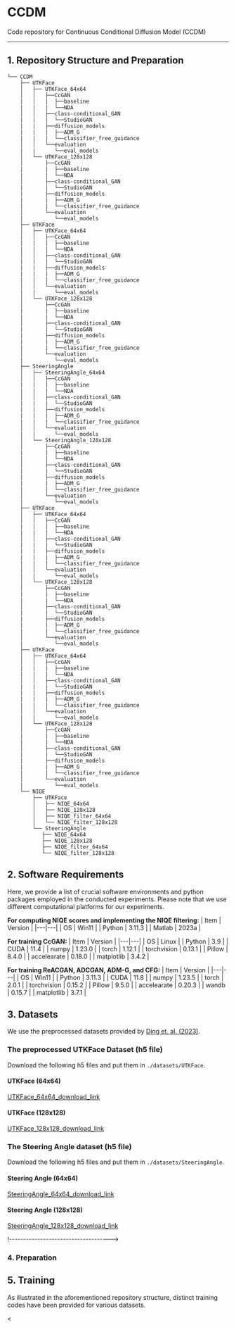 # CCDM
Code repository for Continuous Conditional Diffusion Model (CCDM)

<!-- --------------------------------------------------------------- -->
--------------------------------------------------------
## 1. Repository Structure and Preparation
```
└── CCDM
    ├── UTKFace
    │   ├── UTKFace_64x64
    │   │   ├──CcGAN
    |   |   |  ├──baseline
    |   |   |  └──NDA
    │   │   ├──class-conditional_GAN
    |   |   |  └──StudioGAN
    |   |   ├──diffusion_models
    |   |   |  ├──ADM_G
    |   |   |  └──classifier_free_guidance
    │   │   └──evaluation
    |   |      └──eval_models
    │   └── UTKFace_128x128
    │       ├──CcGAN
    |       |  ├──baseline
    |       |  └──NDA
    │       ├──class-conditional_GAN
    |       |  └──StudioGAN
    |       ├──diffusion_models
    |       |  ├──ADM_G
    |       |  └──classifier_free_guidance
    │       └──evaluation
    |          └──eval_models
    ├── UTKFace
    │   ├── UTKFace_64x64
    │   │   ├──CcGAN
    |   |   |  ├──baseline
    |   |   |  └──NDA
    │   │   ├──class-conditional_GAN
    |   |   |  └──StudioGAN
    |   |   ├──diffusion_models
    |   |   |  ├──ADM_G
    |   |   |  └──classifier_free_guidance
    │   │   └──evaluation
    |   |      └──eval_models
    │   └── UTKFace_128x128
    │       ├──CcGAN
    |       |  ├──baseline
    |       |  └──NDA
    │       ├──class-conditional_GAN
    |       |  └──StudioGAN
    |       ├──diffusion_models
    |       |  ├──ADM_G
    |       |  └──classifier_free_guidance
    │       └──evaluation
    |          └──eval_models
    ├── SteeringAngle
    │   ├── SteeringAngle_64x64
    │   │   ├──CcGAN
    |   |   |  ├──baseline
    |   |   |  └──NDA
    │   │   ├──class-conditional_GAN
    |   |   |  └──StudioGAN
    |   |   ├──diffusion_models
    |   |   |  ├──ADM_G
    |   |   |  └──classifier_free_guidance
    │   │   └──evaluation
    |   |      └──eval_models
    │   └── SteeringAngle_128x128
    │       ├──CcGAN
    |       |  ├──baseline
    |       |  └──NDA
    │       ├──class-conditional_GAN
    |       |  └──StudioGAN
    |       ├──diffusion_models
    |       |  ├──ADM_G
    |       |  └──classifier_free_guidance
    │       └──evaluation
    |          └──eval_models
    ├── UTKFace
    │   ├── UTKFace_64x64
    │   │   ├──CcGAN
    |   |   |  ├──baseline
    |   |   |  └──NDA
    │   │   ├──class-conditional_GAN
    |   |   |  └──StudioGAN
    |   |   ├──diffusion_models
    |   |   |  ├──ADM_G
    |   |   |  └──classifier_free_guidance
    │   │   └──evaluation
    |   |      └──eval_models
    │   └── UTKFace_128x128
    │       ├──CcGAN
    |       |  ├──baseline
    |       |  └──NDA
    │       ├──class-conditional_GAN
    |       |  └──StudioGAN
    |       ├──diffusion_models
    |       |  ├──ADM_G
    |       |  └──classifier_free_guidance
    │       └──evaluation
    |          └──eval_models
    ├── UTKFace
    │   ├── UTKFace_64x64
    │   │   ├──CcGAN
    |   |   |  ├──baseline
    |   |   |  └──NDA
    │   │   ├──class-conditional_GAN
    |   |   |  └──StudioGAN
    |   |   ├──diffusion_models
    |   |   |  ├──ADM_G
    |   |   |  └──classifier_free_guidance
    │   │   └──evaluation
    |   |      └──eval_models
    │   └── UTKFace_128x128
    │       ├──CcGAN
    |       |  ├──baseline
    |       |  └──NDA
    │       ├──class-conditional_GAN
    |       |  └──StudioGAN
    |       ├──diffusion_models
    |       |  ├──ADM_G
    |       |  └──classifier_free_guidance
    │       └──evaluation
    |          └──eval_models
    └── NIQE
        ├── UTKFace
        │   ├── NIQE_64x64
        │   ├── NIQE_128x128
        │   ├── NIQE_filter_64x64
        │   └── NIQE_filter_128x128
        └── SteeringAngle
           ├── NIQE_64x64
           ├── NIQE_128x128     
           ├── NIQE_filter_64x64
           └── NIQE_filter_128x128
```



<!-- --------------------------------------------------------------- -->
## 2. Software Requirements
Here, we provide a list of crucial software environments and python packages employed in the conducted experiments. Please note that we use different computational platforms for our experiments. <br />

**For computing NIQE scores and implementing the NIQE filtering:**
| Item | Version |
|---|---|
| OS | Win11 |
| Python | 3.11.3 |
| Matlab | 2023a |

**For training CcGAN:**
| Item | Version |
|---|---|
| OS | Linux |
| Python | 3.9 |
| CUDA  | 11.4 |
| numpy | 1.23.0 |
| torch | 1.12.1 |
| torchvision | 0.13.1 |
| Pillow | 8.4.0 |
| accelearate | 0.18.0 |
| matplotlib | 3.4.2 |

**For training ReACGAN, ADCGAN, ADM-G, and CFG:**
| Item | Version |
|---|---|
| OS | Win11 |
| Python | 3.11.3 |
| CUDA  | 11.8 |
| numpy | 1.23.5 |
| torch | 2.0.1 |
| torchvision | 0.15.2 |
| Pillow | 9.5.0 |
| accelearate | 0.20.3 |
| wandb | 0.15.7 |
| matplotlib | 3.7.1 |

<!-- --------------------------------------------------------------- -->
## 3. Datasets

We use the preprocessed datasets provided by [Ding et. al. (2023)](https://github.com/UBCDingXin/improved_CcGAN).

### The preprocessed UTKFace Dataset (h5 file)
Download the following h5 files and put them in `./datasets/UTKFace`.
#### UTKFace (64x64)
[UTKFace_64x64_download_link](https://1drv.ms/u/s!Arj2pETbYnWQstIzurW-LCFpGz5D7Q?e=X23ybx) <br />
#### UTKFace (128x128)
[UTKFace_128x128_download_link](https://1drv.ms/u/s!Arj2pETbYnWQstJGpTgNYrHE8DgDzA?e=d7AeZq) <br />

### The Steering Angle dataset (h5 file)
Download the following h5 files and put them in `./datasets/SteeringAngle`.
#### Steering Angle (64x64)
[SteeringAngle_64x64_download_link](https://1drv.ms/u/s!Arj2pETbYnWQstIyDTDpGA0CNiONkA?e=Ui5kUK) <br />
#### Steering Angle (128x128)
[SteeringAngle_128x128_download_link](https://1drv.ms/u/s!Arj2pETbYnWQstJ0j7rXhDtm6y4IcA?e=bLQh2e) <br />


!------------------------------------>
### 4. Preparation


<!-- --------------------------------------------------------------- -->
## 5. Training
As illustrated in the aforementioned repository structure, distinct training codes have been provided for various datasets. <br />

<